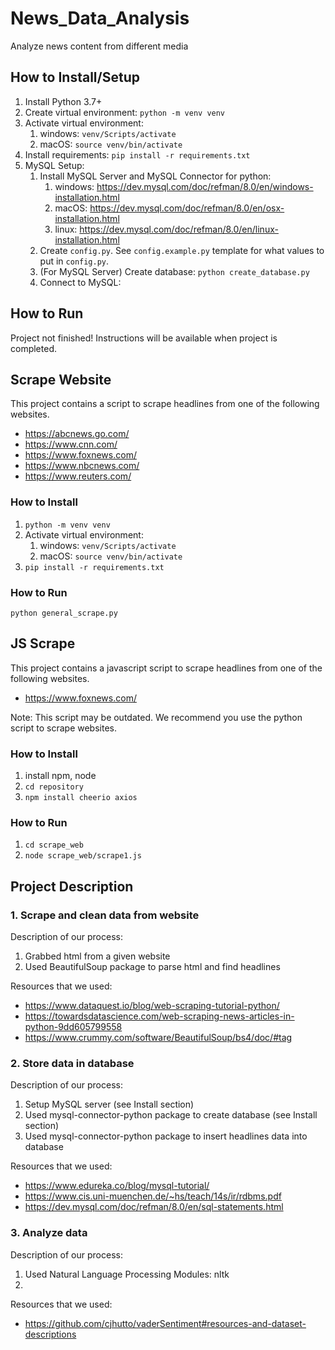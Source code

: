 # News_Data_Analysis
Analyze news content from different media

## How to Install/Setup
1. Install Python 3.7+
2. Create virtual environment: `python -m venv venv`
3. Activate virtual environment: 
    1. windows: `venv/Scripts/activate`
    2. macOS: `source venv/bin/activate`
4. Install requirements: `pip install -r requirements.txt`
5. MySQL Setup:
    1. Install MySQL Server and MySQL Connector for python:
        1. windows: https://dev.mysql.com/doc/refman/8.0/en/windows-installation.html
        2. macOS: https://dev.mysql.com/doc/refman/8.0/en/osx-installation.html
        3. linux: https://dev.mysql.com/doc/refman/8.0/en/linux-installation.html
    2. Create `config.py`. See `config.example.py` template for what values to put in `config.py`.
    3. (For MySQL Server) Create database: `python create_database.py`
    4. Connect to MySQL:

## How to Run

Project not finished! Instructions will be available when project is completed.

## Scrape Website
This project contains a script to scrape headlines from one of the following websites.
- https://abcnews.go.com/
- https://www.cnn.com/
- https://www.foxnews.com/
- https://www.nbcnews.com/
- https://www.reuters.com/

### How to Install
1. `python -m venv venv` 
2. Activate virtual environment: 
    1. windows: `venv/Scripts/activate`
    2. macOS: `source venv/bin/activate`
3. `pip install -r requirements.txt`

### How to Run
`python general_scrape.py`

## JS Scrape
This project contains a javascript script to scrape headlines from one of the following websites.
- https://www.foxnews.com/

Note: This script may be outdated. We recommend you use the python script to scrape websites.

### How to Install
1. install npm, node
2. `cd repository`
3. `npm install cheerio axios`

### How to Run
1. `cd scrape_web`
2. `node scrape_web/scrape1.js`

## Project Description

### 1. Scrape and clean data from website

Description of our process:
1. Grabbed html from a given website
2. Used BeautifulSoup package to parse html and find headlines

Resources that we used:
- https://www.dataquest.io/blog/web-scraping-tutorial-python/
- https://towardsdatascience.com/web-scraping-news-articles-in-python-9dd605799558
- https://www.crummy.com/software/BeautifulSoup/bs4/doc/#tag

### 2. Store data in database

Description of our process:
1. Setup MySQL server (see Install section)
2. Used mysql-connector-python package to create database (see Install section)
3. Used mysql-connector-python package to insert headlines data into database

Resources that we used:
- https://www.edureka.co/blog/mysql-tutorial/
- https://www.cis.uni-muenchen.de/~hs/teach/14s/ir/rdbms.pdf
- https://dev.mysql.com/doc/refman/8.0/en/sql-statements.html

### 3. Analyze data

Description of our process:
1. Used Natural Language Processing Modules: nltk
2.

Resources that we used:
- https://github.com/cjhutto/vaderSentiment#resources-and-dataset-descriptions


